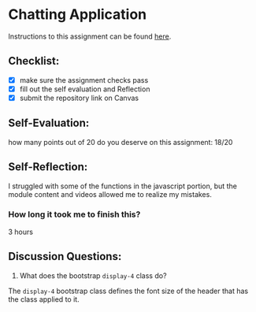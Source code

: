 Chatting Application
=====================
Instructions to this assignment can be found [here](https://it3049c.github.io/coursework/labs/chatting-app).

## Checklist:
- [x] make sure the assignment checks pass
- [x] fill out the self evaluation and Reflection
- [x] submit the repository link on Canvas

## Self-Evaluation:

how many points out of 20 do you deserve on this assignment: 18/20 

## Self-Reflection:
<!-- Write your self-reflection under this line -->
I struggled with some of the functions in the javascript portion, but the module content and videos allowed me to realize my mistakes.
### How long it took me to finish this?
3 hours

## Discussion Questions:
1. What does the bootstrap `display-4` class do?

The `display-4` bootstrap class defines the font size of the header that has the class applied to it.
